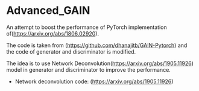 # Advanced_GAIN

An attempt to boost the performance of PyTorch implementation of(https://arxiv.org/abs/1806.02920).

The code is taken from (https://github.com/dhanajitb/GAIN-Pytorch) and the code of generator and discriminator is modified.

The idea is to use Network Deconvolution(https://arxiv.org/abs/1905.11926) model in generator and discriminator to improve the performance.

- Network deconvolution code: (https://arxiv.org/abs/1905.11926)
